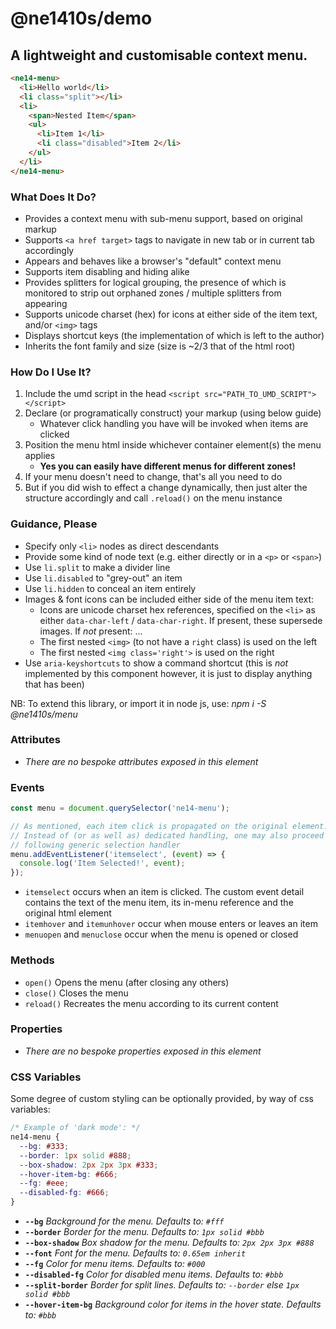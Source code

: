 # @ne1410s/demo

## A lightweight and customisable context menu.

```html
<ne14-menu>
  <li>Hello world</li>
  <li class="split"></li>
  <li>
    <span>Nested Item</span>
    <ul>
      <li>Item 1</li>
      <li class="disabled">Item 2</li>
    </ul>
  </li>
</ne14-menu>
```

### What Does It Do?

- Provides a context menu with sub-menu support, based on original markup
- Supports `<a href target>` tags to navigate in new tab or in current tab accordingly
- Appears and behaves like a browser's "default" context menu
- Supports item disabling and hiding alike
- Provides splitters for logical grouping, the presence of which is monitored to strip out orphaned zones / multiple splitters from appearing
- Supports unicode charset (hex) for icons at either side of the item text, and/or `<img>` tags
- Displays shortcut keys (the implementation of which is left to the author)
- Inherits the font family and size (size is ~2/3 that of the html root)

### How Do I Use It?

1. Include the umd script in the head `<script src="PATH_TO_UMD_SCRIPT"></script>`
2. Declare (or programatically construct) your markup (using below guide)
   - Whatever click handling you have will be invoked when items are clicked
3. Position the menu html inside whichever container element(s) the menu applies
   - **Yes you can easily have different menus for different zones!**
4. If your menu doesn't need to change, that's all you need to do
5. But if you did wish to effect a change dynamically, then just alter the structure accordingly and call `.reload()` on the menu instance

### Guidance, Please

- Specify only `<li>` nodes as direct descendants
- Provide some kind of node text (e.g. either directly or in a `<p>` or `<span>`)
- Use `li.split` to make a divider line
- Use `li.disabled` to "grey-out" an item
- Use `li.hidden` to conceal an item entirely
- Images & font icons can be included either side of the menu item text:
  - Icons are unicode charset hex references, specified on the `<li>` as either `data-char-left` / `data-char-right`. If present, these supersede images. If _not_ present: ...
  - The first nested `<img>` (to not have a `right` class) is used on the left
  - The first nested `<img class='right'>` is used on the right
- Use `aria-keyshortcuts` to show a command shortcut (this is _not_ implemented by this component however, it is just to display anything that has been)

NB: To extend this library, or import it in node js, use: _npm i -S @ne1410s/menu_

### Attributes

- _There are no bespoke attributes exposed in this element_

### Events

```javascript
const menu = document.querySelector('ne14-menu');

// As mentioned, each item click is propagated on the original element.
// Instead of (or as well as) dedicated handling, one may also proceed via the
// following generic selection handler
menu.addEventListener('itemselect', (event) => {
  console.log('Item Selected!', event);
});
```

- `itemselect` occurs when an item is clicked. The custom event detail contains the text of the menu item, its in-menu reference and the original html element
- `itemhover` and `itemunhover` occur when mouse enters or leaves an item
- `menuopen` and `menuclose` occur when the menu is opened or closed

### Methods

- `open()` Opens the menu (after closing any others)
- `close()` Closes the menu
- `reload()` Recreates the menu according to its current content

### Properties

- _There are no bespoke properties exposed in this element_

### CSS Variables

Some degree of custom styling can be optionally provided, by way of css variables:

```css
/* Example of 'dark mode': */
ne14-menu {
  --bg: #333;
  --border: 1px solid #888;
  --box-shadow: 2px 2px 3px #333;
  --hover-item-bg: #666;
  --fg: #eee;
  --disabled-fg: #666;
}
```

- **`--bg`** _Background for the menu. Defaults to: `#fff`_
- **`--border`** _Border for the menu. Defaults to: `1px solid #bbb`_
- **`--box-shadow`** _Box shadow for the menu. Defaults to: `2px 2px 3px #888`_
- **`--font`** _Font for the menu. Defaults to: `0.65em inherit`_
- **`--fg`** _Color for menu items. Defaults to: `#000`_
- **`--disabled-fg`** _Color for disabled menu items. Defaults to: `#bbb`_
- **`--split-border`** _Border for split lines. Defaults to: `--border` else `1px solid #bbb`_
- **`--hover-item-bg`** _Background color for items in the hover state. Defaults to: `#bbb`_
